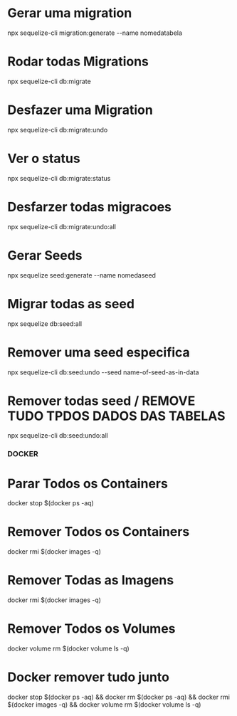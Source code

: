 # Gerar uma migration
npx sequelize-cli migration:generate --name nomedatabela

# Rodar todas Migrations
npx sequelize-cli db:migrate

# Desfazer uma Migration
npx sequelize-cli db:migrate:undo

# Ver o status
npx sequelize-cli db:migrate:status

# Desfarzer todas migracoes
npx sequelize-cli db:migrate:undo:all

# Gerar Seeds
npx sequelize seed:generate --name nomedaseed

# Migrar todas as seed
npx sequelize db:seed:all

# Remover uma seed especifica
npx sequelize-cli db:seed:undo --seed name-of-seed-as-in-data

# Remover todas seed / REMOVE TUDO TPDOS DADOS DAS TABELAS
npx sequelize-cli db:seed:undo:all


### DOCKER 

# Parar Todos os Containers
docker stop $(docker ps -aq)

# Remover Todos os Containers
docker rmi $(docker images -q)

# Remover Todas as Imagens
docker rmi $(docker images -q)

# Remover Todos os Volumes
docker volume rm $(docker volume ls -q)

# Docker remover tudo junto
docker stop $(docker ps -aq) && docker rm $(docker ps -aq) && docker rmi $(docker images -q) && docker volume rm $(docker volume ls -q)